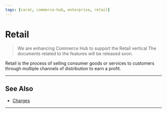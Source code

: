 ```yaml
---
tags: [carat, commerce-hub, enterprise, retail]
---
```



# Retail

<!-- theme : danger -->
>We are enhancing Commerce Hub to support the Retail vertical The documents related to the features will be released soon.

Retail is the process of selling consumer goods or services to customers through multiple channels of distribution to earn a profit.

---

## See Also
- [Charges](?path=docs/Resources/API-Documents/Payments/Charges.md)

---
